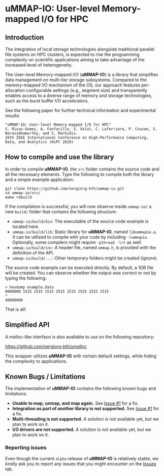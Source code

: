 # uMMAP-IO: User-level Memory-mapped I/O for HPC

## Introduction
The integration of local storage technologies alongside traditional parallel file systems on HPC clusters, is expected to rise the programming complexity on scientific applications aiming to take advantage of the increased-level of heterogeneity.

The User-level Memory-mapped I/O (**uMMAP-IO**) is a library that simplifies data management on multi-tier storage subsystems. Compared to the memory-mapped I/O mechanism of the OS, our approach features per-allocation configurable settings (e.g., segment size) and transparently enables access to a diverse range of memory and storage technologies, such as the burst buffer I/O accelerators.

See the following paper for further technical information and experimental results:

```
"uMMAP-IO: User-level Memory-mapped I/O for HPC"
S. Rivas-Gomez, A. Fanfarillo, S. Valat, C. Laferriere, P. Couvee, S. Narasimhamurthy, and S. Markidis.
26th IEEE International Conference on High-Performance Computing, Data, and Analytics (HiPC 2019)
```


## How to compile and use the library
In order to compile **uMMAP-IO**, the `src` folder contains the source code and all the necessary elements. Type the following to compile both the library and a simple example application:

```
git clone https://github.com/sergiorg-kth/ummap-io.git
cd ummap-io/src/
make rebuild
```

If the compilation is successful, you will now observe inside `ummap-io/` a new `build/` folder that contains the following structure:

- `ummap-io/build/bin`: The executable of the source code example is located here.
- `ummap-io/build/lib`: Static library for **uMMAP-IO**, named `libummapio.a`. It can be utilized to compile with your code by including `-lummapio`. Optionally, some compilers might require `-pthread -lrt` as well.
- `ummap-io/build/inc`: A header file, named `ummap.h`, is provided with the definition of the API.
- `ummap-io/build/...`: Other temporary folders might be created (ignore).

The source code example can be executed directly. By default, a 1GB file will be created. You can observe whether the output was correct or not by typing the following:

```
> hexdump example.data
0000000 1515 1515 1515 1515 1515 1515 1515 1515
*
40000000
```

That is all!


## Simplified API

A malloc-like interface is also available to use on the following repository:

https://github.com/sergiorg-kth/umalloc

This wrapper utilizes **uMMAP-IO** with certain default settings, while hiding the complexity to applications.


## Known Bugs / Limitations
The implementation of **uMMAP-IO** contains the following known bugs and limitations:
* **Unable to map, unmap, and map again.** See [Issue #1](https://github.com/sergiorg-kth/ummap-io/issues/1) for a fix.
* **Integration as part of another library is not supported.** See [Issue #1](https://github.com/sergiorg-kth/ummap-io/issues/1) for a fix.
* **Multi-threading is not supported.** A solution is not available yet, but we plan to work on it.
* **I/O drivers are not supported.** A solution is not available yet, but we plan to work on it.

### Reporting issues

Even though the current `alpha` release of **uMMAP-IO** is relatively stable, we kindly ask you to report any issues that you might encounter on the [Issues](https://github.com/sergiorg-kth/ummap-io/issues) tab.
